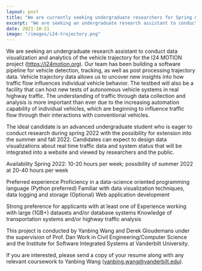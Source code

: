 ```yaml
---
layout: post
title: "We are currently seeking undergraduate researchers for Spring & Summer 2022"
excerpt: "We are seeking an undergraduate research assistant to conduct data visualization and analytics of the vehicle trajectory for the I24 MOTION project (https://i24motion.org)"
date: 2021-10-21
image: "/images/i24-trajectory.png"
---
```


We are seeking an undergraduate research assistant to conduct data visualization and analytics of the vehicle trajectory for the I24 MOTION project (https://i24motion.org). Our team has been building a software pipeline for vehicle detection, tracking, as well as post processing trajectory data. Vehicle trajectory data allows us to uncover new insights into how traffic flow influences individual vehicle behavior. The testbed will also be a facility that can host new tests of autonomous vehicle systems in real highway traffic. The understanding of traffic through data collection and analysis is more important than ever due to the increasing automation capability of individual vehicles, which are beginning to influence traffic flow through their interactions with conventional vehicles. 

The ideal candidate is an advanced undergraduate student who is eager to conduct research during spring 2022 with the possibility for extension into the summer and fall 2022. Candidates can expect to design data visualizations about real time traffic data and system status that will be integrated into a website and viewed by researchers and the public.

Availability
Spring 2022: 10-20 hours per week; possibility of summer 2022 at 20-40 hours per week

Preferred experience
Proficiency in a data-science oriented programming language (Python preferred)
Familiar with data visualization techniques, data logging and storage
(Optional) Web application development

Strong preference for applicants with at least one of
Experience working with large (1GB+) datasets and/or database systems
Knowledge of transportation systems and/or highway traffic analysis

This project is conducted by Yanbing Wang and Derek Gloudemans under the supervision of Prof. Dan Work in Civil Engineering/Computer Science and the Institute for Software Integrated Systems at Vanderbilt University.


If you are interested, please send a copy of your resume along with any relevant coursework to Yanbing Wang (yanbing.wang@vanderbilt.edu).
